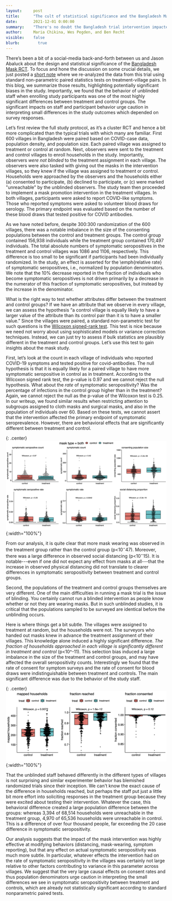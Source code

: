 ```yaml
---
layout:     post
title:      "The cult of statistical significance and the Bangladesh Mask RCT."
date:       2021-12-01 0:00:00
summary:    "There's no doubt the Bangladesh trial intervention impacted behavior, whether it reduced COVID-19 incidence is more subtle."
author:     Maria Chikina, Wes Pegden, and Ben Recht
visible:    false
blurb: 		  true
---
```


There’s been a bit of a social-media back-and-forth between us and Jason Abaluck about the design and statistical significance of the [Bangladesh Mask RCT](xxx). To focus and hone the discussion on some crucial details, we just posted a [short note](xxx) where we re-analyzed the data from this trial using standard non-parametric paired statistics tests on treatment-village pairs. In this blog, we summarize those results, highlighting potentially significant biases in the study. Importantly, we found that the behavior of unblinded staff when enrolling study participants was one of the most highly significant differences between treatment and control groups. The significant impacts on staff and participant behavior urge caution in interpreting small differences in the study outcomes which depended on survey responses.

Let’s first review the full study protocol, as it’s a cluster RCT and hence a bit more complicated than the typical trials with which many are familiar. First 600 villages in Bangladesh were paired based on COVID-case data, population density, and population size. Each paired village was assigned to treatment or control at random. Next, observers were sent to the treatment and control villages to enroll households in the study. Importantly, observers _were not blinded_ to the treatment assignment in each village. The observers were also tasked with giving out the masks in the intervention villages, so they knew if the village was assigned to treatment or control. Households were approached by the observers and the households either (a) consented to participate, (b) declined to participate, or (c) were marked "unreachable" by the unblinded observers. The study team then proceeded to implement a mask promotion intervention in the treatment villages. In both villages, participants were asked to report COVID-like symptoms. Those who reported symptoms were asked to volunteer blood draws for serology. The primary endpoint was evaluated based on the number of these blood draws that tested positive for COVID antibodies.

As we have noted before, despite 300:300 randomization of the 600 villages, there was a notable imbalance in the size of the consenting populations between the control and treatment groups. The control group contained 156,938 individuals while the treatment group contained 170,497 individuals. The total absolute numbers of symptomatic seropositives in the treatment and control villages was 1086 and 1106, respectively. This difference is too small to be significant if participants had been individually randomized. In the study, an effect is asserted for the \emph{relative rate} of symptomatic seropositives, i.e., normalized by population denominators. We note that the 10\% decrease reported in the fraction of individuals who become symptomatic seropositives is not driven primarily by a decrease in the numerator of this fraction of symptomatic seropositives, but instead by the increase in the denominator.

What is the right way to test whether attributes differ between the treatment and control groups? If we have an attribute that we observe in every village, we can assess the hypothesis “a control village is equally likely to have a larger value of the attribute than its control pair than it is to have a smaller value.” Since the villages were paired, a standard non-parametric test for such questions is the [Wilcoxon signed-rank test](https://en.wikipedia.org/wiki/Wilcoxon_signed-rank_test). This test is nice because we need not worry about using sophisticated models or variance correction techniques. Instead, we can just try to assess if bulk statistics are plausibly different in the treatment and control groups. Let’s use this test to gain insights about the mask study.

First, let’s look at the count in each village of individuals who reported COVID-19 symptoms and tested positive for covid-antibodies. The null hypothesis is that it is equally likely for a paired village to have more symptomatic seropositive in control as in treatment. According to the Wilcoxon signed rank test, the p-value is 0.97 and we cannot reject the null hypothesis. What about the _rate_ of symptomatic seropositivity? Was the percentage of infections in the control group higher than in the treatment? Again, we cannot reject the null as the p-value of the Wilcoxon test is 0.25. In our writeup, we found similar results when restricting attention to subgroups assigned to cloth masks and surgical masks, and also in the population of individuals over 60. Based on these tests, we cannot assert that the intervention affected the primary endpoint of symptomatic seroprevalence. However, there are behavioral effects that are significantly different between treatment and control.

{: .center}
![Boxplots of different village features](/assets/village_attribute_boxplots.png){:width="100%"}

From our analysis, it is quite clear that more mask wearing was observed in the treatment group rather than the control group (p<$10^-47$). Moreover, there was a large difference in observed social distancing (p<$10^-15$). It is notable---even if one did not expect any effect from masks at all---that the increase in observed physical distancing did not translate to clearer differences in symptomatic seropositivity between treatment and control groups.

Second, the populations of the treatment and control groups themselves are very different. One of the main difficulties in running a mask trial is the issue of blinding. You certainly cannot run a blinded intervention as people know whether or not they are wearing masks. But in such unblinded studies, it is critical that the populations sampled to be surveyed are identical before the unblinding occurs.

Here is where things get a bit subtle. The villages were assigned to treatment at random, but the households were not. The surveyors who handed out masks knew in advance the treatment assignment of their villages. This knowledge alone induced a highly significant difference. _The fraction of households approached in each village is significantly different in treatment and control_ (p<10^-11). This selection bias induced a large imbalance in the size of the treatment and control groups, and may have affected the overall seropositivity counts. Interestingly we found that the rate of consent for symptom surveys and the rate of consent for blood draws were indistinguishable between treatment and controls. The main significant difference was due to the behavior of the study staff.

{: .center}
![Boxplots of survey interactions](/assets/survey_boxplots.png){:width="100%"}

That the unblinded staff behaved differently in the different types of villages is not surprising and similar experimenter behavior has blemished randomized trials since their inception. We can't know the exact cause of the difference in households reached, but perhaps the staff put just a little bit more effort into soliciting responses in the treatment group because they were excited about testing their intervention. Whatever the case, this behavioral difference created a large population difference between the groups: whereas 3,394 of 68,514 households were unreachable in the treatment group, 4,970 of 65,536 households were unreachable in control. This is a difference of over four thousand people, far exceeding the 20 case difference in symptomatic seropositivity.

Our analysis suggests that the impact of the mask intervention was highly effective at modifying behaviors (distancing, mask-wearing, symptom reporting), but that any effect on actual symptomatic seropositivity was much more subtle. In particular, whatever effects the intervention had on the rate of symptomatic seropositivity in the villages was certainly not large relative to other factors contributing to variance in this parameter across villages.
We suggest that the very large causal effects on consent rates and thus population denominators urge caution in interpreting the small differences we see in symptomatic seropositivity between treatment and controls, which are already not statistically significant according to standard nonparametric paired tests.
